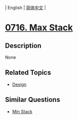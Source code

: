 
| English | [简体中文](README.md) |
# [0716. Max Stack](https://leetcode-cn.com/problems/max-stack/)
## Description
None
## Related Topics
- [Design](https://leetcode-cn.com/tag/design)
## Similar Questions
- [Min Stack](../min-stack/README_EN.md)
